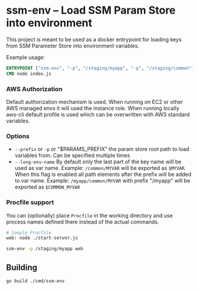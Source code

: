 # ssm-env – Load SSM Param Store into environment

This project is meant to be used as a docker entrypoint for loading keys from SSM Parameter Store into environment variables.

Example usage:

```Dockerfile
ENTRYPOINT ["ssm-env", "-p", "/staging/myapp", "-p", "/staging/common"]
CMD node index.js
```

### AWS Authorization
Default authorization mechanism is used. When running on EC2 or other AWS managed envs it will used the instance role. When running locally aws-cli default profile is used which can be overwritten with AWS standard variables.

### Options
* `--prefix` or `-p` or "$PARAMS_PREFIX" the param store root path to load variables from. Can be specified multiple times
* `--long-env-name` By default only the last part of the key name will be used as var name. Example: `/common/MYVAR` will be exported as `$MYVAR`. When this flag is enabled all path elements after the prefix will be added to var name. Example: `/myapp/common/MYVAR` with prefix "/myapp" will be exported as `$COMMON_MYVAR`

### Procfile support
You can (optionally) place `Procfile` in the working directory and use process names defined there instead of the actual commands.

```sh
# Sample Procfile
web: node ./start-server.js
```

```sh
ssm-env -p /staging/myapp web
```

## Building

```sh
go build ./cmd/ssm-env 
```
